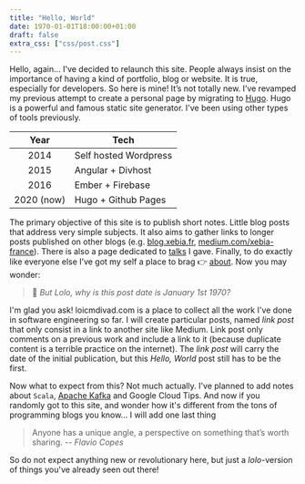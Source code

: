 ```yaml
---
title: "Hello, World"
date: 1970-01-01T18:00:00+01:00
draft: false
extra_css: ["css/post.css"]
---
```


Hello, again...
I've decided to relaunch this site. 
People always insist on the importance of having a kind of portfolio, blog or website.
It is true, especially for developers. So here is mine! It’s not totally new. 
I’ve revamped my previous attempt to create a personal page by migrating to [Hugo](https://gohugo.io/). 
Hugo is a powerful and famous static site generator. I've been using other types of tools previously.

|Year            | Tech                     |
|:--------------:|--------------------------| 
|2014            | Self hosted Wordpress    |
|2015            | Angular + Divhost        |
|2016            | Ember + Firebase         |
|2020 (now)      | Hugo + Github Pages      |

The primary objective of this site is to publish short notes. 
Little blog posts that address very simple subjects. 
It also aims to gather links to longer posts published on other blogs (e.g. [blog.xebia.fr](https://blog.xebia.fr/author/ldivad/), [medium.com/xebia-france](https://medium.com/xebia-france)).
There is also a page dedicated to [talks](/talks/) I gave. 
Finally, to do exactly like everyone else I’ve got my 
self a place to brag 👉 [about](/about/). Now you may wonder:

> 🤔 _But Lolo, why is this post date is January 1st 1970?_

I'm glad you ask! loicmdivad.com is a place to collect all the work I've done in software engineering so far.
I will create particular posts, named _link post_ that only consist in a link to another site like Medium.
Link post only comments on a previous work and include a link to it 
(because duplicate content is a terrible practice on the internet).
The _link post_ will carry the date of the initial publication, but this *Hello, World* post still has to be the first.

Now what to expect from this? Not much actually. 
I've planned to add notes about `Scala`, [Apache Kafka](https://kafka.apache.org/) and Google Cloud Tips.
And now if you randomly got to this site,
and wonder how it's different from the tons of programming blogs you know...
I will add one last thing

> Anyone has a unique angle, a perspective on something that’s worth sharing. *-- Flavio Copes* 

So do not expect anything new or revolutionary here, but just a *lolo*-version of things you've already seen out there!
